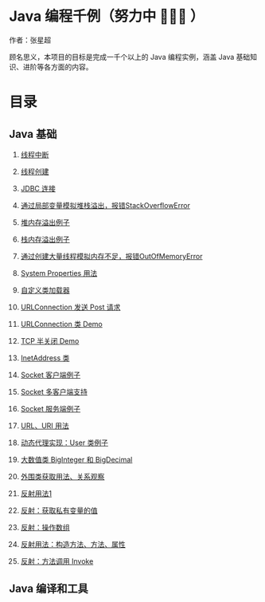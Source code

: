# Java 编程千例（努力中 💪💪💪 ）

作者：张星超

顾名思义，本项目的目标是完成一千个以上的 Java 编程实例，涵盖 Java 基础知识、进阶等各方面的内容。

# 目录

<CatalogStartTag/>

## Java 基础

1. [线程中断](java-base/src/main/java/java_base_util/thread/MyInterruptThread/Manage.java)

2. [线程创建](java-base/src/main/java/java_base_util/thread/MyCreateThread/Manage.java)

3. [JDBC 连接](java-base/src/main/java/java_sql/ConnectionUsage.java)

4. [通过局部变量模拟堆栈溢出，报错StackOverflowError](java-base/src/main/java/jvm/memory/StackOverflowByLocalVariables.java)

5. [堆内存溢出例子](java-base/src/main/java/jvm/memory/HeapOverflow1.java)

6. [栈内存溢出例子](java-base/src/main/java/jvm/memory/StackOverflow1.java)

7. [通过创建大量线程模拟内存不足，报错OutOfMemoryError](java-base/src/main/java/jvm/memory/OutOfMemoryErrorByThreads.java)

8. [System Properties 用法](java-base/src/main/java/jvm/system_properties/Usage1.java)

9. [自定义类加载器](java-base/src/main/java/jvm/class_loader/my_class_loader/Launcher.java)

10. [URLConnection 发送 Post 请求](java-base/src/main/java/java_base_net/PostForm.java)

11. [URLConnection 类 Demo](java-base/src/main/java/java_base_net/UrlConnectionDemo.java)

12. [TCP 半关闭 Demo](java-base/src/main/java/java_base_net/HalfCloseDemo.java)

13. [InetAddress 类](java-base/src/main/java/java_base_net/InetAddressDemo.java)

14. [Socket 客户端例子](java-base/src/main/java/java_base_net/MySocketClient.java)

15. [Socket 多客户端支持](java-base/src/main/java/java_base_net/MultiClientSocket/Manage.java)

16. [Socket 服务端例子](java-base/src/main/java/java_base_net/MySocketServer.java)

17. [URL、URI 用法](java-base/src/main/java/java_base_net/UrlDemo.java)

18. [动态代理实现：User 类例子](java-base/src/main/java/java_base_lang/dynamic/proxy/user_proxy/Main.java)

19. [大数值类 BigInteger 和 BigDecimal](java-base/src/main/java/java_base_lang/number/BigIntegerAndBigDecimal.java)

20. [外围类获取用法、关系观察](java-base/src/main/java/java_base_lang/class_feature/EnclosingClassTest.java)

21. [反射用法1](java-base/src/main/java/java_base_lang/reflection/Usage1.java)

22. [反射：获取私有变量的值](java-base/src/main/java/java_base_lang/reflection/private_value/Main.java)

23. [反射：操作数组](java-base/src/main/java/java_base_lang/reflection/ArrayUsage.java)

24. [反射用法：构造方法、方法、属性](java-base/src/main/java/java_base_lang/reflection/Usage2.java)

25. [反射：方法调用 Invoke](java-base/src/main/java/java_base_lang/reflection/InvokeUsage.java)

## Java 编译和工具

<CatalogEndTag/>

